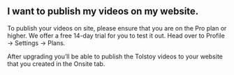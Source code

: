 ## I want to publish my videos on my website.

To publish your videos on site, please ensure that you are on the Pro plan or higher. We offer a free 14-day trial for you to test it out. Head over to Profile -> Settings -> Plans. 


After upgrading you’ll be able to publish the Tolstoy videos to your website that you created in the Onsite tab.
